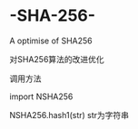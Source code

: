 # -SHA-256-
A optimise of SHA256

对SHA256算法的改进优化

调用方法

import NSHA256

NSHA256.hash1(str)  str为字符串
